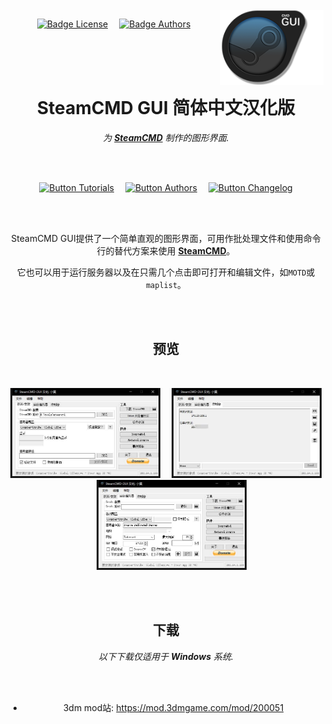 
<br>

<img align = right height = 120 src = 'Media/Logo.png'>

<div align = right>

[![Badge License]][License]   
[![Badge Authors]][Authors]          

</div>

<br>
<br>
<br>

<div align = center>

# SteamCMD GUI 简体中文汉化版

*为 **[SteamCMD]** 制作的图形界面.*

<br>
<br>

[![Button Tutorials]][Tutorials]   
[![Button Authors]][Authors]   
[![Button Changelog]][Changelog]

<br>
<br>

SteamCMD GUI提供了一个简单直观的图形界面，可用作批处理文件和使用命令行的替代方案来使用 **[SteamCMD]**。

它也可以用于运行服务器以及在只需几个点击即可打开和编辑文件，如`MOTD`或`maplist`。

<br>
<br>

## 预览

<br>

<img 
    width = 240 
    src = Media/Screenshots/Installation.jpg
/>   
<img 
    width = 240 
    src = Media/Screenshots/Console.jpg
/>   
<img 
    width = 240 
    src = Media/Screenshots/Server.jpg
/>

<br>
<br>

## 下载

*以下下载仅适用于 **Windows** 系统.*

<br>
<br>

- 3dm mod站: https://mod.3dmgame.com/mod/200051

</div>

<br>


<!----------------------------------------------------------------------------->

[Changelog]: Documentation/Changelog.md
[Tutorials]: Documentation/Tutorials.md
[Authors]: Documentation/Authors.md
[License]: LICENSE 'This project is licensed under CreativeCommons BY SA 4.0'
[Logo]: Media/Logo.png

[#]: #

[GameBanana]: http://gamebanana.com/tools/5560
[SteamCMD]: https://developer.valvesoftware.com/wiki/SteamCMD
[DropBox]: https://www.dropbox.com/s/ie9iv5d0mvp2x22/SteamCMD%20GUI.zip?dl=0
[GitHub]: https://github.com/DioJoestar/SteamCMD-GUI/releases/latest


<!---------------------------------[ Badges ]---------------------------------->

[Badge Authors]: https://img.shields.io/badge/Creator-Raúl_Jiménez-008a99.svg?style=for-the-badge&labelColor=00ACC1&logoColor=white
[Badge License]: https://img.shields.io/badge/-BY--SA--4.0-ae6c18.svg?style=for-the-badge&labelColor=EF9421&logoColor=white&logo=CreativeCommons


<!---------------------------------[ Buttons ]--------------------------------->

[Button GameBanana]: https://img.shields.io/badge/GameBanana-f6e664?style=for-the-badge&logoColor=black&logo=GitLFS
[Button Changelog]: https://img.shields.io/badge/Changelog-4285F4?style=for-the-badge&logoColor=white&logo=Git
[Button Tutorials]: https://img.shields.io/badge/Tutorials-E23237?style=for-the-badge&logoColor=white&logo=YouTube
[Button Authors]: https://img.shields.io/badge/Authors-00968F?style=for-the-badge&logoColor=white&logo=BookStack
[Button DropBox]: https://img.shields.io/badge/DropBox-0061FF?style=for-the-badge&logoColor=white&logo=DropBox
[Button GitHub]: https://img.shields.io/badge/3DMMods-222222?style=for-the-badge&logoColor=white&logo=GitHub
